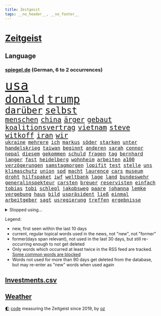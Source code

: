 ```yaml
---
title: Zeitgeist
tags: __no_header__, __no_footer__
---
```


# [Zeitgeist](https://oliz.io/zeitgeist/)

## Language

<h3><a href="https://www.spiegel.de" target="_blank">spiegel.de</a> (German, 6 to 2 occurrences)</h3>
<p style="font-family:monospace">
<span style="font-size:32pt"><a href="news_links.html#usa" class="current">usa</a></span>
<br>
<span style="font-size:27pt"><a href="news_links.html#donald" class="current">donald</a></span>
<span style="font-size:27pt"><a href="news_links.html#trump" class="current">trump</a></span>
<br>
<span style="font-size:22pt"><a href="news_links.html#darüber" class="current">darüber</a></span>
<span style="font-size:22pt"><a href="news_links.html#selbst" class="current">selbst</a></span>
<br>
<span style="font-size:17pt"><a href="news_links.html#menschen" class="current">menschen</a></span>
<span style="font-size:17pt"><a href="news_links.html#china" class="current">china</a></span>
<span style="font-size:17pt"><a href="news_links.html#ärger" class="current">ärger</a></span>
<span style="font-size:17pt"><a href="news_links.html#gebaut" class="current">gebaut</a></span>
<span style="font-size:17pt"><a href="news_links.html#koalitionsvertrag" class="current">koalitionsvertrag</a></span>
<span style="font-size:17pt"><a href="news_links.html#vietnam" class="current">vietnam</a></span>
<span style="font-size:17pt"><a href="news_links.html#steve" class="current">steve</a></span>
<span style="font-size:17pt"><a href="news_links.html#witkoff" class="current">witkoff</a></span>
<span style="font-size:17pt"><a href="news_links.html#iran" class="current">iran</a></span>
<span style="font-size:17pt"><a href="news_links.html#wir" class="current">wir</a></span>
<br>
<span style="font-size:12pt"><a href="news_links.html#ukraine" class="current">ukraine</a></span>
<span style="font-size:12pt"><a href="news_links.html#mehrere" class="current">mehrere</a></span>
<span style="font-size:12pt"><a href="news_links.html#ich" class="current">ich</a></span>
<span style="font-size:12pt"><a href="news_links.html#markus" class="current">markus</a></span>
<span style="font-size:12pt"><a href="news_links.html#söder" class="current">söder</a></span>
<span style="font-size:12pt"><a href="news_links.html#starken" class="current">starken</a></span>
<span style="font-size:12pt"><a href="news_links.html#unter" class="current">unter</a></span>
<span style="font-size:12pt"><a href="news_links.html#handelskrieg" class="current">handelskrieg</a></span>
<span style="font-size:12pt"><a href="news_links.html#taiwan" class="current">taiwan</a></span>
<span style="font-size:12pt"><a href="news_links.html#beginnt" class="current">beginnt</a></span>
<span style="font-size:12pt"><a href="news_links.html#anderen" class="current">anderen</a></span>
<span style="font-size:12pt"><a href="news_links.html#sarah" class="current">sarah</a></span>
<span style="font-size:12pt"><a href="news_links.html#connor" class="current">connor</a></span>
<span style="font-size:12pt"><a href="news_links.html#nepal" class="new">nepal</a></span>
<span style="font-size:12pt"><a href="news_links.html#diesem" class="current">diesem</a></span>
<span style="font-size:12pt"><a href="news_links.html#gekommen" class="current">gekommen</a></span>
<span style="font-size:12pt"><a href="news_links.html#schuld" class="current">schuld</a></span>
<span style="font-size:12pt"><a href="news_links.html#fragen" class="current">fragen</a></span>
<span style="font-size:12pt"><a href="news_links.html#tag" class="current">tag</a></span>
<span style="font-size:12pt"><a href="news_links.html#bernhard" class="current">bernhard</a></span>
<span style="font-size:12pt"><a href="news_links.html#langer" class="current">langer</a></span>
<span style="font-size:12pt"><a href="news_links.html#fast" class="current">fast</a></span>
<span style="font-size:12pt"><a href="news_links.html#heidelberg" class="current">heidelberg</a></span>
<span style="font-size:12pt"><a href="news_links.html#wohnheim" class="current">wohnheim</a></span>
<span style="font-size:12pt"><a href="news_links.html#arbeiten" class="current">arbeiten</a></span>
<span style="font-size:12pt"><a href="news_links.html#a100" class="current">a100</a></span>
<span style="font-size:12pt"><a href="news_links.html#verzögerungen" class="current">verzögerungen</a></span>
<span style="font-size:12pt"><a href="news_links.html#samstagmorgen" class="current">samstagmorgen</a></span>
<span style="font-size:12pt"><a href="news_links.html#lopifit" class="new">lopifit</a></span>
<span style="font-size:12pt"><a href="news_links.html#test" class="current">test</a></span>
<span style="font-size:12pt"><a href="news_links.html#stelle" class="current">stelle</a></span>
<span style="font-size:12pt"><a href="news_links.html#uns" class="current">uns</a></span>
<span style="font-size:12pt"><a href="news_links.html#klimaschutz" class="current">klimaschutz</a></span>
<span style="font-size:12pt"><a href="news_links.html#union" class="current">union</a></span>
<span style="font-size:12pt"><a href="news_links.html#spd" class="current">spd</a></span>
<span style="font-size:12pt"><a href="news_links.html#macht" class="current">macht</a></span>
<span style="font-size:12pt"><a href="news_links.html#laurence" class="new">laurence</a></span>
<span style="font-size:12pt"><a href="news_links.html#cars" class="new">cars</a></span>
<span style="font-size:12pt"><a href="news_links.html#museum" class="current">museum</a></span>
<span style="font-size:12pt"><a href="news_links.html#droht" class="current">droht</a></span>
<span style="font-size:12pt"><a href="news_links.html#hilfspaket" class="new">hilfspaket</a></span>
<span style="font-size:12pt"><a href="news_links.html#iwf" class="current">iwf</a></span>
<span style="font-size:12pt"><a href="news_links.html#weltbank" class="new">weltbank</a></span>
<span style="font-size:12pt"><a href="news_links.html#lage" class="current">lage</a></span>
<span style="font-size:12pt"><a href="news_links.html#land" class="current">land</a></span>
<span style="font-size:12pt"><a href="news_links.html#bundeswehr" class="current">bundeswehr</a></span>
<span style="font-size:12pt"><a href="news_links.html#generalinspekteur" class="new">generalinspekteur</a></span>
<span style="font-size:12pt"><a href="news_links.html#carsten" class="current">carsten</a></span>
<span style="font-size:12pt"><a href="news_links.html#breuer" class="new">breuer</a></span>
<span style="font-size:12pt"><a href="news_links.html#reservisten" class="current">reservisten</a></span>
<span style="font-size:12pt"><a href="news_links.html#einfach" class="current">einfach</a></span>
<span style="font-size:12pt"><a href="news_links.html#tobias" class="current">tobias</a></span>
<span style="font-size:12pt"><a href="news_links.html#tobi" class="new">tobi</a></span>
<span style="font-size:12pt"><a href="news_links.html#schlegl" class="new">schlegl</a></span>
<span style="font-size:12pt"><a href="news_links.html#jakobsweg" class="new">jakobsweg</a></span>
<span style="font-size:12pt"><a href="news_links.html#paare" class="current">paare</a></span>
<span style="font-size:12pt"><a href="news_links.html#johanna" class="current">johanna</a></span>
<span style="font-size:12pt"><a href="news_links.html#lemke" class="new">lemke</a></span>
<span style="font-size:12pt"><a href="news_links.html#vergebung" class="new">vergebung</a></span>
<span style="font-size:12pt"><a href="news_links.html#haus" class="current">haus</a></span>
<span style="font-size:12pt"><a href="news_links.html#bild" class="current">bild</a></span>
<span style="font-size:12pt"><a href="news_links.html#uspräsident" class="current">uspräsident</a></span>
<span style="font-size:12pt"><a href="news_links.html#ließ" class="current">ließ</a></span>
<span style="font-size:12pt"><a href="news_links.html#einmal" class="current">einmal</a></span>
<span style="font-size:12pt"><a href="news_links.html#arbeitgeber" class="current">arbeitgeber</a></span>
<span style="font-size:12pt"><a href="news_links.html#sagt" class="current">sagt</a></span>
<span style="font-size:12pt"><a href="news_links.html#usregierung" class="current">usregierung</a></span>
<span style="font-size:12pt"><a href="news_links.html#treffen" class="current">treffen</a></span>
<span style="font-size:12pt"><a href="news_links.html#ergebnisse" class="current">ergebnisse</a></span>
</p>
<details>
<summary>Stopped using...</summary>
<p class="former" style="font-size:12pt">
funktionieren(1633) manchester(1633) durchsucht(1632) kämpfte(1632) abgeordnete(1631) berühmt(1631) beschreibt(1631) jugendlichen(1631) strengere(1630) gefährliche(1629) konfrontiert(1629) lauterbach(1629) nahmen(1629) sanktionen(1629) hinterher(1628) meldete(1628) united(1628) zentrum(1628) überwinden(1628) ausschreitungen(1627) infrage(1627) lufthansa(1627) angekommen(1626) bessere(1626) kanzleramt(1626) privaten(1626) schoss(1626) schwierigkeiten(1626) sturm(1626) taylor(1626) viertel(1626) wechselt(1626) weitergeht(1626) widerspricht(1626) draußen(1625) männern(1625) senat(1625) stolz(1625) bsc(1624) generalsekretär(1624) hertha(1624) unabhängige(1624) ausfallen(1623) bahnhof(1623) endgültig(1623) gefährlicher(1623) klaren(1623) pressekonferenz(1623) solidarität(1623) woher(1623) zusammenarbeit(1623) eingereicht(1622) freude(1622) sprache(1622) freiheitsstrafe(1621) pocht(1621) streitkräfte(1621) termin(1621) brutal(1619) stoßen(1619) bundesstaat(1618) sports(1618) begann(1617) hotels(1617) nerven(1617) unbedingt(1617) ausbau(1616) überholt(1616) einschränkungen(1615) erlitt(1615) gekauft(1615) polnische(1614) achten(1613) bedeutung(1613) halb(1613) haushalte(1613) gestürzt(1611) warm(1609) gesamten(1608) vorgelegt(1608) erwachsene(1606) mercedes(1606) wem(1605) ausgesetzt(1603) ausrüstung(1603) bremsen(1602) fan(1600) abstieg(1597) beweise(1597) wendet(1595) möglichkeiten(1590) verständnis(1590) gehabt(1589) zdf(1580) teuren(1579) aktionen(1567) schiffe(1555) sachen(1544) rumänien(1451) gestanden(1409) felix(1390) zentralbank(1374) novak(1373) 700(1321) russischem(1317) nachspielzeit(1316) realität(1308) älteste(1269) schülerin(1239) gestört(1232) unserem(1219) zufall(1209) geheimdienst(1198) gefechte(1182) zusammenhalt(1172) überwachung(1164) geschenk(1160) spiegeltitelstory(1119) fluss(1118) brandenburger(1108) iranische(1093) links(1091) fox(1088) finanzierung(1082) 48(1075) anschuldigungen(1068) zentrale(1054) hitze(1046) computer(1037) ausbauen(1031) japanische(1028) jimmy(1016) angehörigen(1013) fahrgäste(1012) schwimmen(1007) erntet(1000) geste(1000) thüringens(1000) verstoßen(997) schwächelt(990) landwirtschaft(987) ähnlichen(979) ganzes(956) antarktis(941) erzielte(932) pakete(897) außenpolitik(881) staates(859) 4(855) verbindungen(848) djokovic(845) gesagt(838) wand(796) liebt(794) wasserstoff(794) startups(786) 5000(779) gravierende(778) anlagen(744) fließen(744) bier(736) gen(736) errichten(727) betrunkener(725) kippen(725) gekürt(717) durchgesetzt(706) samuel(703) 8000(691) trikot(691) unterbrochen(688) ereignis(687) arabischen(686) lied(682) psychische(676) spektakulären(676) mahnen(672) swift(665) herkunft(659) abschaffen(645) stellvertretende(641) stellenabbau(635) pass(630) queere(630) erderwärmung(628) schmidt(625) erweitert(618) nördlich(617) froh(608) lagen(608) wmtitel(608) albtraum(596) butter(596) parlamentswahl(596) südkoreanische(593) dauerte(588) völkermord(586) ausnahmezustand(583) meyer(582) schwachen(579) jubeln(575) 42(574) dirk(572) onkel(566) erwachsenen(563) schwester(560) verspottet(559) gearbeitet(547) jüdischen(545) expertin(540) zusammengestoßen(540) tatverdächtiger(537) unternehmens(536) ausfälle(532) management(532) 22jährige(531) nächte(530) 2035(527) wilde(524) böse(520) propalästinensische(517) cottbus(506) adam(503) mohammad(502) geiselnahme(496) psychologe(482) geheimnisse(481) golden(478) ryan(473) größe(467) unwahrscheinlich(464) vergleichsweise(464) bahnen(457) riesigen(457) bezeichnete(448) luxemburg(446) besonderes(445) ruiniert(443) vincent(443) aussteigen(442) firmenchef(441) sendet(437) pazifik(435) zählte(431) dreharbeiten(425) direkten(423) berühmteste(421) ball(417) 160(416) zurückziehen(414) manipulation(413) rundfunk(412) stützt(412) vergewaltigungen(411) gefälschte(406) bronze(405) inakzeptabel(404) hing(400) mallorca(396) sechste(394) historisch(393) potter(393) klärt(390) usmedien(390) rheinmetall(389) handlungen(388) auslöser(387) magnus(387) rihanna(387) superreichen(387) verdachts(385) falschinformationen(384) agenda(383) höchstwert(382) eukommissionspräsidentin(381) sprang(380) jacht(379) klettert(378) internen(377) dürfe(372) marihuana(372) auftreten(369) bekämpfen(369) vorschriften(365) einblick(364) auswärtigen(360) royals(358) wade(356) augenhöhe(354) carlsen(354) integration(353) faktencheck(352) 250(351) schlimmste(351) angebote(350) größtes(345) einheimische(343) verrat(342) norwegische(339) bräuchte(338) engel(337) verspielt(336) verlobung(335) kontrollen(333) chinese(332) rechtsstreit(325) wandel(320) leitete(319) positive(317) 46(316) begeisterung(314) gewusst(314) landsleute(312) mitgefühl(308) mitstreiter(308) flop(307) kanzlerschaft(307) weltkriegs(305) mächtig(302) eras(301) griechische(300) jeweils(300) klimawandels(298) grand(297) verspätungen(297) einsteigen(296) ereignisse(293) matthew(293) verschwörungsmythen(293) neuestes(292) rassistischer(290) co₂ausstoß(286) franken(285) lügt(285) kopfhörer(284) sorgten(283) love(282) übte(281) rohr(280) geschäftsmann(279) vorsichtig(278) youtuber(278) gelebt(276) wahlkampfs(276) enttäuschung(275) verstärken(274) kocht(273) bitcoin(272) gemeinsames(271) reihen(271) beschert(269) popsängerin(269) strategien(269) kontinent(268) usmilitär(268) arabische(267) englischer(265) fühle(264) homeoffice(263) fitnessstudio(262) lebe(261) legende(261) jong(260) glaube(257) militärexperte(256) untergrund(253) geschah(252) geschäftsmodell(252) rudert(252) verkörpert(251) sondersitzung(250) heimwm(247) derart(244) drohenden(243) sekte(241) altern(239) streiken(239) tatwaffe(239) merz'(237) brauchte(236) momentan(235) potenzielle(235) theorie(233) metropolen(231) sechsten(230) trübt(229) ludwig(228) vertretern(228) rufe(227) 27jährige(225) kalifornischen(225) caroline(223) schwerin(223) betriebsrat(221) brandanschlägen(221) zone(221) belege(220) zerwürfnis(220) decken(219) one(218) ausgetauscht(217) diebesgut(217) gezielte(217) reichlich(217) gerammt(215) möglichem(215) weitermachen(215) bevorstehen(214) stichelt(213) gebiets(212) einzusetzen(211) schwedischen(210) gescheiterte(209) krüger(209) paketen(207) ngos(205) sahen(205) jährlichen(204) revision(203) rodrigo(203) betäubt(202) beweis(202) spieltag(202) bewirbt(201) state(201) öltanker(201) trudeau(197) krankenhäusern(196) podcasts(196) with(196) wolfsburger(196) inflationsrate(194) kloeppel(194) anzahl(193) dicht(192) doku(192) zuständig(192) gelangen(191) raumfahrtunternehmen(191) unverzichtbar(190) braunschweig(186) eindämmen(186) spö(186) udo(182) belohnen(181) infiziert(181) dreieinhalb(180) mächtigste(180) vermittelt(180) grundschulen(179) neymar(179) begrüßt(178) springer(177) dreier(176) geladen(176) haustiere(176) warnzeichen(176) alljährlich(174) direktor(174) sinkende(174) techno(174) brooklyn(173) eilt(173) angeführt(172) reichten(172) weh(172) entweder(171) neuwagen(171) verteidigungsausgaben(171) nadel(170) südlich(170) unbeeindruckt(170) eva(169) häme(169) sportdirektor(169) rettungswagen(168) militärhilfen(167) tarifgespräche(167) wortwahl(167) brille(166) misere(165) zeitgeist(164) klimaaktivistin(163) wurst(163) erschreckend(162) migrationsdebatte(162) führungskräfte(161) hacker(161) t(161) warriors(161) amtsantritt(160) heizen(160) klassenzimmer(160) tabellenspitze(160) techniker(160) wohnhäuser(160) unattraktiver(159) ukrainepolitik(158) untersuchten(158) erkrankten(157) gedenkt(157) gegnern(157) keeper(157) verhinderten(157) panikattacken(156) elfjähriges(155) rekordniveau(154) trends(154) vereint(154) nette(153) unicef(153) verlief(153) verfallsdatum(152) autorinnen(151) bundesparteitag(150) nationalteam(150) demonstrativ(149) 8(148) flutkatastrophe(147) scheiden(147) treibstoff(147) atomwaffen(146) erwachsen(146) globales(146) einflussnahme(145) grundschule(145) quadratmeter(145) callcenter(144) 40jährigen(143) materialien(143) staatsverschuldung(143) unfällen(143) zusammenstoß(143) selbstbewusst(142) verlängerung(142) 37jährige(141) ginge(140) cduabgeordneter(139) beliebter(138) bundesbank(138) schachwelt(138) ungebremst(138) beschädigen(137) entführte(137) systematischen(136) vermieter(134) formuliert(133) inmitten(133) pokémon(133) zufriedenheit(133) ausländischer(132) heinrich(132) kongress(132) wirtschaftswachstum(132) ringt(131) schwierigsten(131) angestellter(130) bosch(130) nets(130) potenziellen(130) 39(129) ausbilden(129) cornelia(128) hamburgs(128) smog(127) feministische(126) afdchefin(125) alfred(125) antritt(125) ferne(125) atalanta(124) bruttoinlandsprodukt(124) euregierungschefs(124) finanzieren(124) 57(123) einzigartig(123) jesus(123) tradwives(123) bangt(122) drohung(122) reichsbürgern(122) fahrplan(121) royale(121) wirtschaftsweisen(121) niederlagen(120) suspendiert(120) vorgezogene(120) anonyme(119) elternhaus(119) gewannen(119) tropfen(119) uskongress(119) 92(118) cousin(118) globe(118) rentnerinnen(118) vendée(118) durchbringen(117) kühler(117) onlyfans(117) regie(117) alkoholisierter(116) amtseinführung(116) fahrzeugkontrolle(116) linkedin(116) linnemann(116) report(116) verordnet(116) liter(114) nordische(114) verwandeln(114) feuerwerk(113) marius(113) oscarverleihung(113) sanieren(113) stuhl(113) veränderten(113) zurückhaltender(113) prozentpunkte(112) abgewählt(111) keineswegs(110) mcconaughey(110) produkt(110) prophezeit(110) resilienz(110) lockern(109) tanz(109) unglücks(109) weckruf(109) ärmer(109) birgt(108) arbeitslos(107) aufbruchstimmung(107) ballauf(107) erfährt(107) komplikationen(107) kronprinzessin(107) mettemarit(107) produktiver(107) schenk(107) schmid(107) 40jähriger(106) mettemarits(106) reiter(106) schacht(106) chefredakteurin(105) general(105) seniorin(105) spiegelanalyse(105) cadillac(104) christdemokrat(104) einhell(104) einstecken(104) makita(104) ryobi(104) worx(104) formtief(103) strich(103) styles(103) weigern(103) altkanzlerin(102) argument(102) schneefälle(102) insider(101) mitgliedschaft(101) missglückte(100) widersprüchliche(100) gleisen(99) lasse(99) marsalek(99) wiederum(99) zusammengetragen(99) geiger(98) georgischen(98) kombination(98) sportchef(98) vinzenz(98) einfuhren(97) durchgang(96) unfair(95) wortlaut(95) ergreifen(94) zündet(94) überraschungen(94) aktive(93) befürworter(93) bemannte(93) schlechtere(93) vorrangig(93) fsb(92) abgelehnte(91) fechten(91) nördlichen(91) stilllegen(91) vision(91) abschließend(90) dieselautos(90) dyson(90) gegebenenfalls(90) großraum(90) interessieren(90) varta(90) ärgern(90) beeindruckender(89) ecken(89) emma(89) foltergefängnissen(89) minijobber(89) revier(89) absolut(88) cynthia(88) erivo(88) niedliche(88) op(88) problemlos(88) rekordzeit(88) weltcup(88) 900(87) copernicus(87) helferinnen(87) juventus(87) produktionen(87) unglücklichen(87) 54(86) abhängen(86) briefen(86) auszufallen(85) belgier(85) dankbar(85) kaninchen(85) mehrjährigen(85) chemiekonzern(84) denkwürdige(84) institution(84) leitzinsen(84) mittwochmorgen(84) scherzt(84) stattgefunden(84) bewertung(83) kompensieren(83) regelungen(83) tafeln(83) techbosse(83) curry(82) traumtor(82) zyklon(82) bip(81) börsennotierung(81) entsprechendes(81) eyes(81) ingolstadt(81) orbit(81) privater(81) verteilte(81) baustellen(80) führender(80) limit(80) skizzieren(80) traditioneller(80) enteignet(79) mächtigen(79) sicherheitsexperte(79) wahlversprechen(79) familiengeschichte(78) handygames(78) stoff(78) dopingtests(77) exwirecardvorstand(77) himmler(77) rücksicht(77) sschef(77) wonach(77) aufgestockt(76) ausgerottet(76) ausreichend(76) british(76) sehnen(76) turm(76) turnieren(76) zielen(76) einverleiben(75) fliegende(75) meldungen(75) zentraler(75) abgasvorschriften(74) beigelegt(74) niederlegung(74) regierte(74) schwede(74) assadanhänger(73) außergewöhnlicher(73) gekostet(73) micheil(73) panamakanal(73) taleb(73) todesfahrt(73) vorteil(73) zufälle(73) amokfahrer(72) durgun(72) erlebnisse(72) grenzerfahrungen(72) hast(72) kihype(72) menschenmenge(72) schande(72) scherer(72) tahsim(72) todesfahrer(72) woanders(72) abdulmohsen(71) diät(71) geringere(71) pflegenotstand(71) sauerland(71) architekten(70) diverse(70) drücken(69) funktionierte(69) furchtbar(69) gap(69) kunsthistoriker(69) malen(69) panamas(69) verlorenen(69) abziehen(68) besitzern(68) fernzug(68) interaktiver(68) trumpvertraute(68) weltraumschrott(68) zigarette(68) abo(67) bekanntgegeben(67) entmachtung(67) kanaren(67) vereinbar(67) w(67) überfielen(67) finanzmärkte(66) freikommen(66) londons(66) nachkommen(66) schnellschachwm(66) beauftragt(65) cyprien(65) fußgängerzone(65) kneipe(65) leichtigkeit(65) norwegischer(65) sarrazin(65) sechzigerjahren(65) unpünktlich(65) wildesten(65) zahlungsunfähig(65) überzogen(65) dreierbündnis(64) neos(64) pitbull(64) sicherheitsvorkehrungen(64) vermelden(64) zeige(64) övp(64) bedauert(63) culkin(63) dumplings(63) kieran(63) migrationsthemen(63) napoleon(63) aufgefallen(62) doppelstaatlern(62) gräueltaten(62) kümmert(62) militärausgaben(62) tauschten(62) vorjahren(62) bedauern(61) gentleman(61) inne(61) menschengruppe(61) nsu(61) pakistanische(61) sunshine(61) trumpanhänger(61) angesetzt(60) brennen(60) klausur(60) radikalisiert(60) rechenzentren(60) schwelle(60) skirennfahrer(60) zugehörigkeit(60) zurückgelassene(60) begegnet(59) co₂preis(59) geständnis(59) schleswigholsteins(59) spdlinke(59) taipeh(59) ustechmilliardär(59) erteilen(58) staatsausgaben(58) wehrte(58) eigentum(57) lautstarker(57) lebensstil(57) talkshow(57) wirtschaftsstandort(57) argumente(56) auftaktmatch(56) bevorstehenden(56) gift(56) kugelbomben(56) natostaaten(56) notenbank(56) wehretat(56) blumen(55) dark(55) innovativ(55) strömte(55) ukrainerinnen(55) umgekippt(55) 155(54) alonso(54) anfrage(54) autokauf(54) bismarcks(54) darian(54) gouverneurin(54) höchst(54) platzieren(54) spioniert(54) xabi(54) bischof(53) echo(53) event(53) manuela(53) tiktokhype(53) radelt(52) ausbruchs(51) boom(51) boykottiert(51) eingelöst(51) erkämpfte(51) präparierte(51) stallone(51) treffpunkt(51) datenschützer(50) humbert(50) langläufer(50) niedergeschlagen(50) pain(50) spielplatz(50) spitzen(50) ugo(50) zettel(50) ausgefeilte(49) denis(49) gerichtsurteil(49) ssv(49) starship(49) ukrainehilfen(49) architekt(48) gereizt(48) kombinierer(48) luxus(48) usstrafzölle(48) auffälliger(47) inszenierung(47) javad(47) pakistans(47) palästinaflagge(47) todesfahrers(47) zarif(47) außenpolitisch(46) migrantinnen(46) old(46) organisieren(46) reif(46) zähnen(46) bobby(45) empfohlenen(45) erdbeere(45) trage(45) verhängten(45) vorbereitungen(45) einflussreiche(44) lebenslauf(44) minimum(44) regierungstruppen(44) unklug(44) bismarck(43) erging(43) erreichten(43) fix(43) gehypten(43) nikola(43) terminal(43) vaterschaft(43) üblichen(43) davie(42) ekitiké(42) flow(42) gedenktag(42) kinderwunsch(42) mondes(42) selke(42) verschärfte(42) gelte(41) spitzenpolitiker(41) angehalten(40) eben(40) geografie(40) großaufgebot(40) lotti(40) revolutionieren(40) steuererklärung(40) bildungsarbeit(39) drahtzieher(39) pflegende(39) to(39) santos(38) wohnungsbrand(38) 208(37) bonus(37) cruises(37) désirée(37) motivierten(37) sofortmaßnahmen(37) ökonomin(37) baron(36) besitzanspruch(36) polansky(36) roy(36) schallmauer(36) skiwm(36) untergeordnete(36) verdanken(36) weiblich(36) hannah(35) k(35) nordischen(35) bundesamts(34) dagegenzuhalten(34) dewalt(34) entzweit(34) herrscher(34) hotelzimmer(34) undichte(34) verhältnisse(34) ablegen(33) holding(33) jugendklub(33) karneval(33) milliardenvermögen(33) moderner(33) reisehinweise(33) schwimmbäder(33) wette(33) gerichtsprozess(32) südpol(32) asphalt(31) che(31) gläubiger(31) riviera(31) verrückten(31) handelszöllen(30) haushaltsdefizit(30) irrweg(30) jazz(30) abgekoppelt(29) athena(29) aufgehen(29) intendant(29) klose(29) nachbesserungen(29) pflegern(29) propagierte(29) theaters(29) dunklen(28) feinstaub(28) gazaplan(28) kanadischen(28) landesweit(28) marion(28) sge(28) adel(27) anknüpfen(27) dick(27) migrationshintergrund(27) weggeworfene(27) congress(26) fahrgästen(26) gelöscht(26) gerichts(26) gewandelt(26) hirte(26) meereis(26) rekordmeister(26) rohstoffdeal(26) zweitstimmen(26) abstand(25) henning(25) nichtregierungsorganisationen(25) pazifist(25) terrorisieren(25) verschaffte(25) wahlentscheidung(25) aicher(24) finanzbranche(24) haare(24) kappt(24) parteifreunde(24) patentstreit(24) buchung(23) dopingsperre(23) fanszene(23) hamburgharburg(23) luftqualität(23) müttern(23) schlimme(23) weltmeere(23) fortbestand(22) geradezu(22) gleis(22) höchster(22) migrationsfragen(22) negativ(22) schreitet(22) silber(22) stapeln(22) taktik(22) wahlbeteiligung(22) abwehrkampf(21) achte(21) berechnungen(21) doziert(21) übergriffig(21) 66(20) brown(20) bürgerschaftswahl(20) millie(20) saturn(20) stranger(20) demografische(19) hanna(19) karnevals(19) nichtwähler(19) russlandfeldzug(19) vodafone(19) bestritten(18) bischöfe(18) buschbrände(18) franzstefan(18) gady(18) gesellschaftliches(18) kollisionen(18) rekonstruiert(18) sozialwissenschaftler(18) vorantreiben(18) indian(17) küstenwache(17) pattinson(17) satire(17) skiverband(17) ukrainekurs(17) wells(17) zelebrieren(17) segelregatta(16) weynbergh(16) bedeutender(15) bundesbehörden(15) kollidieren(15) tennisturnier(15) übergewicht(15) übernachten(15) banksygemälde(14) blink182star(14) friedensplan(14) hoppus(14) rekordgewinn(14) versteigern(14) alleinige(13) berry(13) kredite(13) riesen(13) überzahl(13) geglaubt(12) mäßig(12) stemmen(12) warnstreikwelle(12) desaströsen(11) führenden(11) lokalpolitiker(11) luxusjacht(11) sinnlose(11) sondierung(11) sondierungen(11) sondierungsgesprächen(11) sonnig(11) staatsräson(11) versagten(11) y(11)
</p>
</details>
<p>Legend:
<ul>
<li><span class="new">new</span>, first seen within the last 10 days</li>
<li><span class="current">current</span>, regular topical words used in the news, not "new", not "former"</li>
<li><span class="former">former(days span relevant)</span>, not used in the last 30 days, but still re-occurring enough to not get deleted</li>
<li>Only words which occurred at least twice in the RSS feed are tracked. <a href="language/filters.py">Some common words are blocked</a></li>
<li>Words not used for more than 90 days get deleted from the database, but may re-enter as "new" words when used again</li>
</ul>
</p>

## [Investments](investments.html)[.csv](investments.csv)

## [Weather](weather.html)

<footer>
<a href="javascript:toggleTheme()" class="nav">🌓</a>
<a href="https://github.com/ooz/zeitgeist">code</a> measuring the Zeitgeist since 2019, by <a href="https://oliz.io">oz</a>
</footer>
